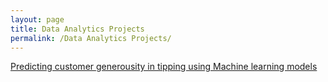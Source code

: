 ```yaml
---
layout: page
title: Data Analytics Projects
permalink: /Data Analytics Projects/
---
```


[Predicting customer generousity in tipping using Machine learning models](Automatidata_project.html)
